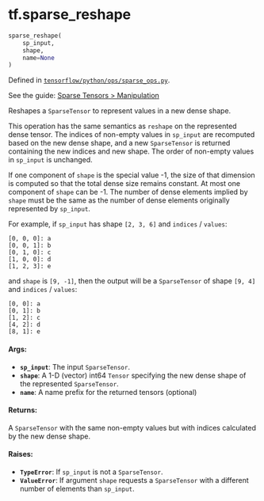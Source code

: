 <div itemscope itemtype="http://developers.google.com/ReferenceObject">
<meta itemprop="name" content="tf.sparse_reshape" />
</div>

# tf.sparse_reshape

``` python
sparse_reshape(
    sp_input,
    shape,
    name=None
)
```



Defined in [`tensorflow/python/ops/sparse_ops.py`](https://www.tensorflow.org/code/tensorflow/python/ops/sparse_ops.py).

See the guide: [Sparse Tensors > Manipulation](../../../api_guides/python/sparse_ops.md#Manipulation)

Reshapes a `SparseTensor` to represent values in a new dense shape.

This operation has the same semantics as `reshape` on the represented dense
tensor.  The indices of non-empty values in `sp_input` are recomputed based
on the new dense shape, and a new `SparseTensor` is returned containing the
new indices and new shape.  The order of non-empty values in `sp_input` is
unchanged.

If one component of `shape` is the special value -1, the size of that
dimension is computed so that the total dense size remains constant.  At
most one component of `shape` can be -1.  The number of dense elements
implied by `shape` must be the same as the number of dense elements
originally represented by `sp_input`.

For example, if `sp_input` has shape `[2, 3, 6]` and `indices` / `values`:

    [0, 0, 0]: a
    [0, 0, 1]: b
    [0, 1, 0]: c
    [1, 0, 0]: d
    [1, 2, 3]: e

and `shape` is `[9, -1]`, then the output will be a `SparseTensor` of
shape `[9, 4]` and `indices` / `values`:

    [0, 0]: a
    [0, 1]: b
    [1, 2]: c
    [4, 2]: d
    [8, 1]: e

#### Args:

* <b>`sp_input`</b>: The input `SparseTensor`.
* <b>`shape`</b>: A 1-D (vector) int64 `Tensor` specifying the new dense shape of the
    represented `SparseTensor`.
* <b>`name`</b>: A name prefix for the returned tensors (optional)


#### Returns:

A `SparseTensor` with the same non-empty values but with indices calculated
by the new dense shape.


#### Raises:

* <b>`TypeError`</b>: If `sp_input` is not a `SparseTensor`.
* <b>`ValueError`</b>:  If argument `shape` requests a `SparseTensor` with a different
    number of elements than `sp_input`.